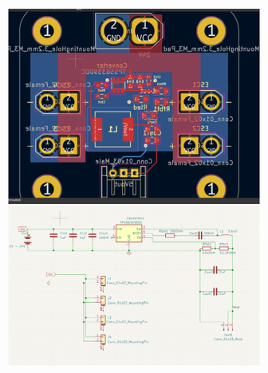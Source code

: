 ![alt text](https://github.com/NMMallick/pdb/blob/main/pdb_layout.png)
![alt_text](https://github.com/NMMallick/pdb/blob/main/pdb_schm.png)
